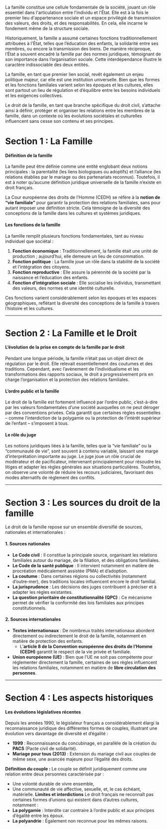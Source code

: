 La famille constitue une cellule fondamentale de la société, jouant un rôle essentiel dans l'articulation entre l'individu et l'État. Elle est à la fois le premier lieu d'appartenance sociale et un espace privilégié de transmission des valeurs, des droits, et des responsabilités. En cela, elle incarne le fondement même de la structure sociale.

Historiquement, la famille a assumé certaines fonctions traditionnellement attribuées à l'État, telles que l’éducation des enfants, la solidarité entre ses membres, ou encore la transmission des biens. De manière réciproque, l’État a souvent encadré la famille par des normes juridiques, témoignant de son importance dans l’organisation sociale. Cette interdépendance illustre le caractère indissociable des deux entités.

La famille, en tant que premier lien social, revêt également un enjeu politique majeur, car elle est une institution universelle. Bien que les formes et les fonctions familiales varient selon les époques et les cultures, elles sont partout un lieu de régulation et d’équilibre entre les besoins individuels et les exigences collectives.

Le droit de la famille, en tant que branche spécifique du droit civil, s’attache ainsi à définir, protéger et organiser les relations entre les membres de la famille, dans un contexte où les évolutions sociétales et culturelles influencent sans cesse son contenu et ses principes.

# **Section 1 : La Famille**

#### **Définition de la famille**

La famille peut être définie comme une entité englobant deux notions principales : la parentalité (les liens biologiques ou adoptifs) et l’alliance (les relations établies par le mariage ou des partenariats reconnus). Toutefois, il est à noter qu’aucune définition juridique universelle de la famille n’existe en droit français.

La Cour européenne des droits de l’Homme (CEDH) se réfère à la **notion de “vie familiale”** pour garantir la protection des relations familiales, sans pour autant imposer une définition stricte. Cela témoigne de la diversité des conceptions de la famille dans les cultures et systèmes juridiques.

#### **Les fonctions de la famille**

La famille remplit plusieurs fonctions fondamentales, tant au niveau individuel que sociétal :

1. **Fonction économique** : Traditionnellement, la famille était une unité de production ; aujourd’hui, elle demeure un lieu de consommation.
2. **Fonction politique** : La famille joue un rôle dans la stabilité de la société et l’intégration des citoyens.
3. **Fonction reproductive** : Elle assure la pérennité de la société par la naissance et l’éducation des enfants.
4. **Fonction d’intégration sociale** : Elle socialise les individus, transmettant des valeurs, des normes et une identité culturelle.

Ces fonctions varient considérablement selon les époques et les espaces géographiques, reflétant la diversité des conceptions de la famille à travers l’histoire et les cultures.

---

# **Section 2 : La Famille et le Droit**

#### **L’évolution de la prise en compte de la famille par le droit**

Pendant une longue période, la famille n’était pas un objet direct de régulation par le droit. Elle relevait essentiellement des coutumes et des traditions. Cependant, avec l’avènement de l’individualisme et les transformations des rapports sociaux, le droit a progressivement pris en charge l’organisation et la protection des relations familiales.

#### **L’ordre public et la famille**

Le droit de la famille est fortement influencé par l’ordre public, c’est-à-dire par les valeurs fondamentales d’une société auxquelles on ne peut déroger par des conventions privées. Cela garantit que certaines règles essentielles – comme l’interdiction de la polygamie ou la protection de l’intérêt supérieur de l’enfant – s’imposent à tous.

#### **Le rôle du juge**

Les notions juridiques liées à la famille, telles que la “vie familiale” ou la “communauté de vie”, sont souvent à contenu variable, laissant une marge d’interprétation importante au juge. Le juge joue un rôle crucial de modérateur et de pacificateur, intervenant principalement pour résoudre les litiges et adapter les règles générales aux situations particulières. Toutefois, on observe une volonté de réduire les recours judiciaires, favorisant des modes alternatifs de règlement des conflits.

---

# **Section 3 : Les sources du droit de la famille**

Le droit de la famille repose sur un ensemble diversifié de sources, nationales et internationales :

#### **1. Sources nationales**

- **Le Code civil** : Il constitue la principale source, organisant les relations familiales autour du mariage, de la filiation, et des obligations familiales.
- **Le Code de la santé publique** : Il intervient notamment en matière de procréation médicalement assistée (PMA) et d’adoption.
- **La coutume** : Dans certaines régions ou collectivités (notamment d’outre-mer), des traditions locales influencent encore le droit familial.
- **La jurisprudence** : Les décisions des juges contribuent à préciser et à adapter les règles existantes.
- **La question prioritaire de constitutionnalité (QPC)** : Ce mécanisme permet de vérifier la conformité des lois familiales aux principes constitutionnels.

#### **2. Sources internationales**

- **Textes internationaux** : De nombreux traités internationaux abordent directement ou indirectement le droit de la famille, notamment en matière de protection des enfants.
    - L’**article 8 de la Convention européenne des droits de l’Homme (CEDH)** garantit le respect de la vie privée et familiale.
- **Union européenne (UE)** : Bien que l’UE ne soit pas compétente pour réglementer directement la famille, certaines de ses règles influencent les relations familiales, notamment en matière de **libre circulation des personnes**.

---

# **Section 4 : Les aspects historiques**

#### **Les évolutions législatives récentes**

Depuis les années 1990, le législateur français a considérablement élargi la reconnaissance juridique des différentes formes de couples, illustrant une évolution vers davantage de diversité et d’égalité :

- **1999** : Reconnaissance du concubinage, en parallèle de la création du **PACS** (Pacte civil de solidarité).
- **Mariage pour tous (2013)** : Extension du mariage civil aux couples de même sexe, une avancée majeure pour l’égalité des droits.

**Définition du couple :**
Le couple se définit juridiquement comme une relation entre deux personnes caractérisée par :
- Une volonté durable de vivre ensemble,
- Une communauté de vie affective, sexuelle, et, le cas échéant, matérielle.
**Limites et interdictions**
Le droit français ne reconnaît pas certaines formes d’unions qui existent dans d’autres cultures, notamment :
- **La polygamie** : Interdite car contraire à l’ordre public et aux principes d’égalité entre les époux.
- **La polyandrie** : Également non reconnue pour les mêmes raisons.